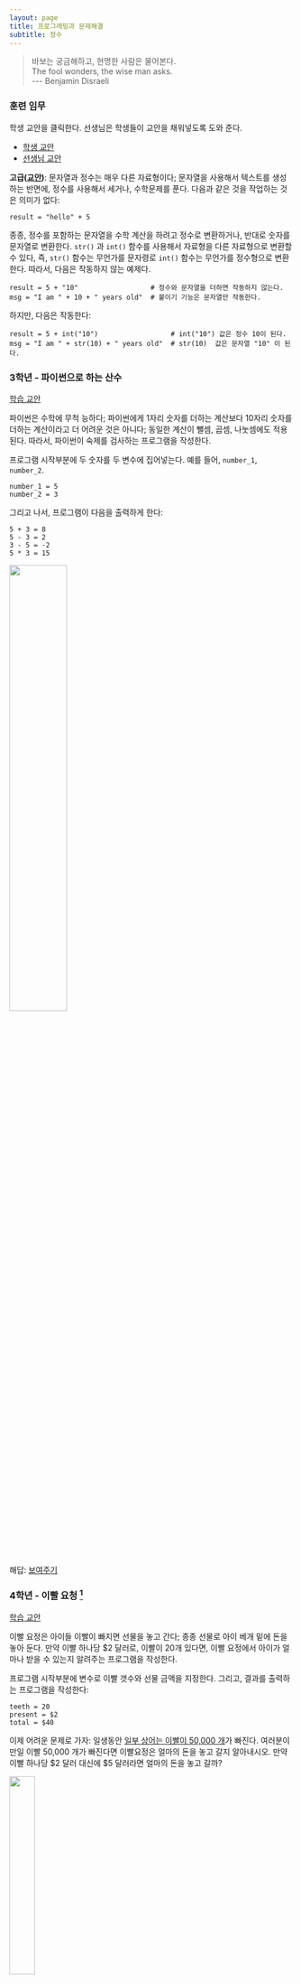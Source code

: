 ```yaml
---
layout: page
title: 프로그래밍과 문제해결
subtitle: 정수
---
```


> 바보는 궁금해하고, 현명한 사람은 물어본다.  
> The fool wonders, the wise man asks.  
> --- Benjamin Disraeli

### 훈련 임무

학생 교안을 클릭한다. 선생님은 학생들이 교안을 채워넣도록 도와 준다.

- [학생 교안](http://www.codeskulptor.org/#user40_cgApbpcHnwcsJtO.py)
- [선생님 교안](http://www.codeskulptor.org/#user40_0kra14IoJNK03eD.py)

**고급([교안](http://www.codeskulptor.org/#user40_SsV0yMn77uVA2KI.py))**:
문자열과 정수는 매우 다른 자료형이다; 문자열을 사용해서 텍스트를 생성하는 반면에, 정수를 사용해서 세거나, 수학문제를 푼다. 다음과 같은 것을 작업하는 것은 의미가 없다:

~~~ {.python}
result = "hello" + 5
~~~
종종, 정수를 포함하는 문자열을 수학 계산을 하려고 정수로 변환하거나, 반대로 숫자를 문자열로 변환한다. `str()` 과 `int()` 함수를 사용해서 자료형을 다른 자료형으로 변환할 수 있다, 즉, `str()` 함수는 무언가를 문자령로 `int()` 함수는 무언가를 정수형으로 변환한다. 따라서, 다음은 작동하지 않는 예제다.

~~~ {.python}
result = 5 + "10"                  # 정수와 문자열을 더하면 작동하지 않는다.
msg = "I am " + 10 + " years old"  # 붙이기 기능은 문자열만 작동한다.
~~~

하지만, 다음은 작동한다:

~~~ {.python}
result = 5 + int("10")                  # int("10") 값은 정수 10이 된다.
msg = "I am " + str(10) + " years old"  # str(10)  값은 문자열 "10" 이 된다.
~~~

### 3학년 - 파이썬으로 하는 산수

[학습 교안](http://www.codeskulptor.org/#user40_4enAUHHcmVRoc24.py)

파이썬은 수학에 무척 능하다; 파이썬에게 1자리 숫자를 더하는 계산보다 10자리 숫자를 더하는 계산이라고 더 어려운 것은 아니다; 동일한 계산이 뺄셈, 곱셈, 나눗셈에도 적용된다. 따라서, 파이썬이 숙제를 검사하는 프로그램을 작성한다.

프로그램 시작부분에 두 숫자를 두 변수에 집어넣는다. 예를 들어, `number_1`, `number_2`.

~~~ {.python}
number_1 = 5
number_2 = 3
~~~

그리고 나서, 프로그램이 다음을 출력하게 한다:

~~~ {.python}
5 + 3 = 8
5 - 3 = 2
3 - 5 = -2
5 * 3 = 15
~~~

<img src="fig/numbers-738068_640-300x169.jpg" width="45%" />

해답: [보여주기](http://www.codeskulptor.org/#user40_hgc1fHOzrLZhZRE.py)

### 4학년 - 이빨 요청 [^1]

[^1]: 이빨 요정(tooth fairy) - 어린 아이의 침대 머리맡에 자기전에 빠진 이를 놓아두면,이빨을 가져가고 대신에 동전을 놓고 간다는 요정

[학습 교안](http://www.codeskulptor.org/#user40_Lns5UBKZUCA6JqC.py)

이빨 요정은 아이들 이빨이 빠지면 선물을 놓고 간다; 종종 선물로 아이 베개 밑에 돈을 놓아 둔다. 만약 이빨 하나당 $2 달러로, 이빨이 20개 있다면, 이빨 요정에서 아이가 얼마나 받을 수 있는지 알려주는 프로그램을 작성한다.

프로그램 시작부분에 변수로 이빨 갯수와 선물 금액을 지정한다. 그리고, 결과를 출력하는 프로그램을 작성한다:

~~~ {.python}
teeth = 20
present = $2
total = $40
~~~

이제 어려운 문제로 가자: 일생동안 [일부 상어는 이빨이 50,000 개](http://wonderopolis.org/wonder/how-many-teeth-do-sharks-have/)가 빠진다. 여러분이 만일 이빨 50,000 개가 빠진다면 이빨요정은 얼마의 돈을 놓고 갈지 알아내시오. 만약 이빨 하나당 $2 달러 대신에 $5 달러라면 얼마의 돈을 놓고 갈까?

<img src="fig/shark-47634_640.png" width="30%" />

정답: [보여주기](http://www.codeskulptor.org/#user40_wR2qHk7aabEujiR.py)


### 5 학년 : 던젼 앤 드래곤(Dungeons and Dragons)

[학습 교안](http://www.codeskulptor.org/#user40_ico0wo4NCJS1kR8.py)

`던젼 앤드 드래곤`은 인간, 요정, 난장이 역할을 맡아 모험을 떠나는 게임이다. 흡혈귀로 가득찬 버려진 유적, 혹은 용이 지키고 있는 보물동굴을 탐험해 나간다.

드래곤 용이 먼저 여러분을 보거나, 혹은 여러분이 용을 제때 탐지할까요? 
여러분이 도둑이이고 정말 뛰어난 인지능력을 보유한다면, 20면 주사위를 굴려 8이상 값이 나오면 용을 먼저탐지하고, 여러분이 팔라딘 용사라면, 대신에 먼저 용을 탐지하려면 19이상 값이 나와야 한다.

20면 주사위라고? 맞습니다... 던젼 앤 드래곤에는 4, 6, 8, 10, 20 면 주사위가 사용된다; 더젼 앤 드래곤(D&D) 주사위를 굴리는 프로그램을 작성할 것이다. `a` 와 `b` 사이 숫자를 뽑아내는데 `randint(a, b)` 함수를 사용한다.

~~~ {.python}
#  randint 함수를 사용하려면 random 라이브러리를 불러와서 메모리에 적재한다.
from random import randint   
 
roll = randint(5,10)         # randint 함수를 사용한다.
~~~

상기 함수는 5,6,7,8.9,10 값 중 하나를 변수 `roll`에 할당한다.

다음 주사위 6개를 굴려서, 다음과 같은 형식으로 굴린 결과를 출력하는 프로그램을 작성한다:

~~~ {.output}
You rolled a 2 with the 4-side die
You rolled a 5 with the 6-side die
You rolled a 3 with the 8-side die
You rolled a 10 with the 12-side die
You rolled a 13 with the 20-side die
~~~
<img src="fig/512px-Dice_(typical_role_playing_game_dice).jpg" width="40%" />

정답: [보여주기](http://www.codeskulptor.org/#user40_IWv3yPWlt1xWTed.py)

### 6학년: 1,000,000 까지 모든 숫자를 합한다.

[학습 교안](http://www.codeskulptor.org/#user40_wa0rYnT0CpOaSkB.py)

제정신인가요? 백만은 엄청나게 큰 수라서... 제가 어떻게 백만까지 더할 수 있다고 보십니까? 그러면... 좀더 작은 숫자부터 시작해 봅시다.
6까지 모든 숫자를 더하는 것은 어떨까요? 
가장 무식(?)한 방식으로 해볼까요?

~~~ {.output}
1 + 2 + 3 + 4 + 5 + 6 = 21
~~~

상기 방식이 동작은 하지만, 백만까지 더해나가는 것이 그다지 희망이 있어 보이지는 않는다. 실수도 저지를 수 있고 해서 말이다. 다른 숫자 위에 숫자를 쌓아보자. 변수 `x` 를 사용해서 모든 숫자를 더한 총합으로 표기한다; 지금 당장, 총합은 모르는 척 하자.

~~~ {.output}
   1
   2
   3
   4
   5
+ 6
------
   x
  ~~~

숫자를 1에서부터 6까지 더해 `x`를 구하고 나서, 두번 숫자를 더하면 결과는 `2x`가 된다; 하지만, 한 칼럼 숫자는 거꾸로 더해 나간다; 하지만, 결과에는 차이가 나지 않는다.

~~~ {.output}
   1+6
   2+5
   3+4
   4+3
   5+2
+ 6+1
-------
   2x
~~~

모든 행이 더하면 같은 값 즉, 7이 됨에 주목한다.
본질은, 6까지 더한 것을 7번 수행했다:

~~~ {.output}
   7
   7
   7
   7
   7
+ 7
-----
  2x
~~~

상기 계산은 6 곱하기 7이 `2x`가 됨을 의미한다:

~~~ {.output}
7 + 7 + 7 + 7 + 7 + 7 = 2x
6 * 7 = 2x
~~~

그래서, 수식을 전개하면,

~~~ {.output}
x = (6 * 7) / 2 # 수식을 주의깊이 살펴본다. 6과 어떤 관계가 있는가?
  = 42 / 2
  = 21
~~~

희망이 있어 보인다.
종이와 연필을 가지고 동일한 과정을 반복하지만, 이번에는 1에서 7까지 숫자합을 구해본다.

이 기법을 사용해서 1에서 1,000,000 까지 모든 숫자 합계를 구하는 프로그램을 작성한다. 테스트로, 1에서 25,000까지 숫자 총합은 312,512,500 이 나와야 한다.

<img src="fig/money-163502_640.jpg" width="40%" />


정답: [보여주기](http://www.codeskulptor.org/#user40_02pGs5m2g48ZVZM.py)

